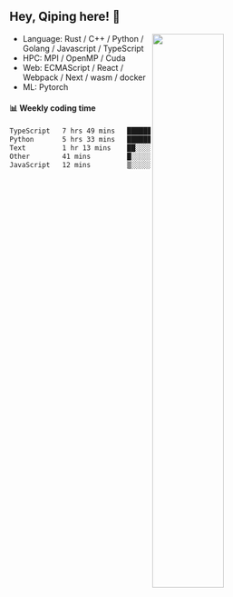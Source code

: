 

## Hey, Qiping here! :wave:

[<img align="right" width="50%" src="https://github-readme-stats.vercel.app/api?username=ppppqp&theme=dark&show_icons=true">](https://metrics.lecoq.io/ppppqp?template=classic)



-   Language: Rust / C++ / Python / Golang / Javascript / TypeScript
-   HPC: MPI / OpenMP / Cuda
-   Web: ECMAScript / React / Webpack / Next / wasm / docker
-   ML: Pytorch



#### :bar_chart: Weekly coding time

<!--START_SECTION:waka-->

```txt
TypeScript   7 hrs 49 mins   ████████████▒░░░░░░░░░░░░   49.92 %
Python       5 hrs 33 mins   █████████░░░░░░░░░░░░░░░░   35.48 %
Text         1 hr 13 mins    ██░░░░░░░░░░░░░░░░░░░░░░░   07.77 %
Other        41 mins         █░░░░░░░░░░░░░░░░░░░░░░░░   04.42 %
JavaScript   12 mins         ▒░░░░░░░░░░░░░░░░░░░░░░░░   01.31 %
```

<!--END_SECTION:waka-->
